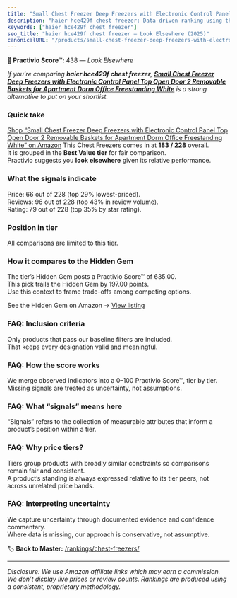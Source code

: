 ```yaml
---
title: "Small Chest Freezer Deep Freezers with Electronic Control Panel Top Open Door 2 Removable Baskets for Apartment Dorm Office Freestanding White"
description: "haier hce429f chest freezer: Data-driven ranking using the Practivio Score™. Positioned by quality, value, demand, findability, momentum."
keywords: ["haier hce429f chest freezer"]
seo_title: "haier hce429f chest freezer — Look Elsewhere (2025)"
canonicalURL: "/products/small-chest-freezer-deep-freezers-with-electronic-control-panel-top-open-door-2-removable-baskets-for-apartment-dorm-office-freestanding-white-B0CP7MPQBG/"
---
```


**🚫 Practivio Score™:** 438 — _Look Elsewhere_


*If you're comparing **haier hce429f chest freezer**, **[Small Chest Freezer Deep Freezers with Electronic Control Panel Top Open Door 2 Removable Baskets for Apartment Dorm Office Freestanding White](https://www.amazon.com/dp/B0CP7MPQBG?tag=practivio-20)** is a strong alternative to put on your shortlist.*
### Quick take
[Shop “Small Chest Freezer Deep Freezers with Electronic Control Panel Top Open Door 2 Removable Baskets for Apartment Dorm Office Freestanding White” on Amazon](https://www.amazon.com/dp/B0CP7MPQBG?tag=practivio-20)
This Chest Freezers comes in at **183 / 228** overall.  
It is grouped in the **Best Value tier** for fair comparison.  
Practivio suggests you **look elsewhere** given its relative performance.

### What the signals indicate
Price: 66 out of 228 (top 29% lowest-priced).  
Reviews: 96 out of 228 (top 43% in review volume).  
Rating: 79 out of 228 (top 35% by star rating).  

### Position in tier
All comparisons are limited to this tier.

### How it compares to the Hidden Gem
The tier’s Hidden Gem posts a Practivio Score™ of 635.00.  
This pick trails the Hidden Gem by 197.00 points.  
Use this context to frame trade-offs among competing options.  

See the Hidden Gem on Amazon → [View listing](https://www.amazon.com/dp/B07H463Q6Y?tag=practivio-20)

### FAQ: Inclusion criteria
Only products that pass our baseline filters are included.  
That keeps every designation valid and meaningful.

### FAQ: How the score works
We merge observed indicators into a 0–100 Practivio Score™, tier by tier.  
Missing signals are treated as uncertainty, not assumptions.

### FAQ: What “signals” means here
“Signals” refers to the collection of measurable attributes that inform a product’s position within a tier.

### FAQ: Why price tiers?
Tiers group products with broadly similar constraints so comparisons remain fair and consistent.  
A product’s standing is always expressed relative to its tier peers, not across unrelated price bands.

### FAQ: Interpreting uncertainty
We capture uncertainty through documented evidence and confidence commentary.  
Where data is missing, our approach is conservative, not assumptive.


🏷️ **Back to Master:** [/rankings/chest-freezers/](/rankings/chest-freezers/)

---
_Disclosure: We use Amazon affiliate links which may earn a commission. We don’t display live prices or review counts. Rankings are produced using a consistent, proprietary methodology._
